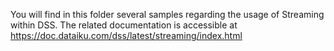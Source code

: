 You will find in this folder several samples regarding the usage of Streaming within DSS.
The related documentation is accessible at https://doc.dataiku.com/dss/latest/streaming/index.html
